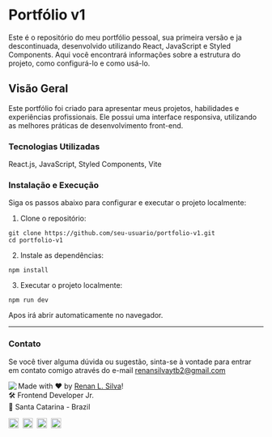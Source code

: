 # Portfólio v1

Este é o repositório do meu portfólio pessoal, sua primeira versão e ja descontinuada, desenvolvido utilizando React, JavaScript e Styled Components. Aqui você encontrará informações sobre a estrutura do projeto, como configurá-lo e como usá-lo.

## Visão Geral

Este portfólio foi criado para apresentar meus projetos, habilidades e experiências profissionais. Ele possui uma interface responsiva, utilizando as melhores práticas de desenvolvimento front-end.

### Tecnologias Utilizadas

React.js, JavaScript, Styled Components, Vite

### Instalação e Execução

Siga os passos abaixo para configurar e executar o projeto localmente:

1. Clone o repositório:

```
git clone https://github.com/seu-usuario/portfolio-v1.git
cd portfolio-v1
```

2. Instale as dependências:

```
npm install
```

3. Executar o projeto localmente:

```
npm run dev
```

Apos irá abrir automaticamente no navegador.

---

### Contato

Se você tiver alguma dúvida ou sugestão, sinta-se à vontade para entrar em contato comigo através do e-mail renansilvaytb2@gmail.com

<img align="left" src="https://avatars.githubusercontent.com/renyzeraa?size=100">

Made with ❤️ by [Renan L. Silva](https://github.com/renyzeraa)! <br>
🛠 Frontend Developer Jr. <br>
📍 Santa Catarina - Brazil <br>

<a href="https://www.linkedin.com/in/renyzeraa" target="_blank"><img src="https://img.shields.io/badge/LinkedIn-0077B5?style=flat&logo=linkedin&logoColor=white" alt="LinkedIn Badge" height="20"></a>&nbsp;
<a href="mailto:renansilvaytb@gmail.com" target="_blank"><img src="https://img.shields.io/badge/Gmail-D14836?style=flat&logo=gmail&logoColor=white" alt="Gmail Badge" height="20"></a>&nbsp;
<a href="#"><img src="https://img.shields.io/badge/Discord-%237289DA.svg?logo=discord&logoColor=white" title="renan_s#7826" alt="Discord Badge" height="20"></a>&nbsp;
<a href="https://www.github.com/renyzeraa" target="_blank"><img src="https://img.shields.io/badge/GitHub-100000?style=flat&logo=github&logoColor=white" alt="GitHub Badge" height="20"></a>&nbsp;

<br clear="left"/>
